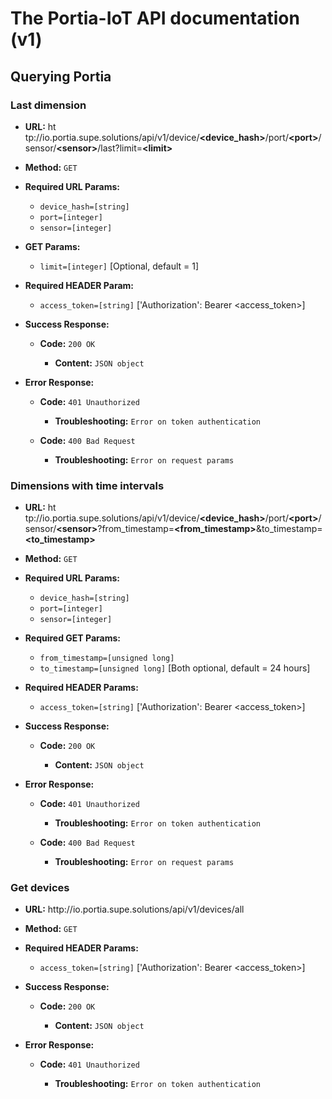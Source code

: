 The Portia-IoT API documentation (v1)
=====================================

## Querying Portia

### Last dimension

* **URL:** ht&#8203;tp://io.portia.supe.solutions/api/v1/device/**\<device_hash\>**/port/**\<port\>**/sensor/**\<sensor\>**/last?limit=**\<limit\>**

* **Method:** `GET`

* **Required URL Params:**
  * `device_hash=[string]`
  * `port=[integer]`
  * `sensor=[integer]`

* **GET Params:**
  * `limit=[integer]` [Optional, default = 1]

* **Required HEADER Param:**
  * `access_token=[string]` ['Authorization': Bearer \<access_token\>]

* **Success Response:**

  * **Code:** `200 OK`

    * **Content:** `JSON object`

* **Error Response:**

  * **Code:** `401 Unauthorized`

    * **Troubleshooting:** `Error on token authentication`

  * **Code:** `400 Bad Request`

    * **Troubleshooting:** `Error on request params`
<!--
* **Sample Call:**

  * **Javascript:**
    ```javascript
      // Access token to be sent for authentication
      let accessToken = "F894wrfDf344D-Q44fwr";

      // Ajax post request
      $.ajax({

        url: "http://io.portia.supe.solutions/api/v1/device/Bk4TFr2simTbj8vt3hww/port/1/sensor/1/last",
        type: "GET",
        dataType: "json",
        
        beforeSend: function(xhr) {
          xhr.setRequestHeader("Authorization", "Bearer " + accessToken);
        },

        success: function(response) {
          console.log(response);
        }

      });
    ```

    * **Return:** `[{"server_timestamp":1508434103038,"package_local_timestamp":1508434101,"package_device_hash":"Bk4TsimTbj8vt3hww","dimension_port_id":1,"dimension_sensor_id":1,"dimension_code":1,"dimension_value":24.7,"dimension_unity_code":1,"dimension_thing_code":1}]`

  * **Python:**
    ```python
      # Library for HTTP requests
      import requests

      # Sets URL
      url = "http://io.portia.supe.solutions/api/v1/device/Bk4TFr2simTbj8vt3hww/port/1/sensor/1/last"
      accessToken = "F894wrfDf344D-Q44fwr"

      # POST with JSON 
      response = requests.get(url, headers={"Authorization", "Bearer " + accessToken})

      # Response
      response.text
    ```

    * **Return:** `[{"server_timestamp":1508434103038,"package_local_timestamp":1508434101,"package_device_hash":"Bk4TsimTbj8vt3hww","dimension_port_id":1,"dimension_sensor_id":1,"dimension_code":1,"dimension_value":24.7,"dimension_unity_code":1,"dimension_thing_code":1}]`

  * **Java:**
    ```java
      StringBuilder result = new StringBuilder();

      URL url = new URL("http://io.portia.supe.solutions/api/v1/device/Bk4TsimTbj8vt3hww/port/1/sensor/1/dimension/1/last");

      HttpURLConnection conn = (HttpURLConnection) url.openConnection();
      conn.setRequestMethod("GET");

      BufferedReader rd = new BufferedReader(new InputStreamReader(conn.getInputStream()));

      String line;
      while ((line = rd.readLine()) != null) {
        result.append(line);
      }

      rd.close();

      return result.toString();
    ```

    * **Return:** `[{"server_timestamp":1508271656566,"package_local_timestamp":1508271655,"package_type_code":1,"package_username":"agrosensor","package_device_hash":"Bk4TsimTbj8vt3hww","dimension_port_id":2,"dimension_sensor_id":1,"dimension_code":1,"dimension_value":23.2,"dimension_value_string":null,"dimension_unity_code":1,"dimension_thing_code":1,"dimension_thing_local_id":-1}]`
-->

### Dimensions with time intervals

* **URL:** ht&#8203;tp://io.portia.supe.solutions/api/v1/device/**\<device_hash\>**/port/**\<port\>**/sensor/**\<sensor\>**?from_timestamp=**\<from_timestamp\>**&to_timestamp=**\<to_timestamp\>**

* **Method:** `GET`

* **Required URL Params:**
  * `device_hash=[string]`
  * `port=[integer]`
  * `sensor=[integer]`

* **Required GET Params:**
  * `from_timestamp=[unsigned long]`
  * `to_timestamp=[unsigned long]` [Both optional, default = 24 hours]

* **Required HEADER Params:**
  * `access_token=[string]` ['Authorization': Bearer \<access_token\>]

* **Success Response:**

  * **Code:** `200 OK`

    * **Content:** `JSON object`

* **Error Response:**

  * **Code:** `401 Unauthorized`

    * **Troubleshooting:** `Error on token authentication`

  * **Code:** `400 Bad Request`

    * **Troubleshooting:** `Error on request params`
<!--
* **Sample Call:**

  * **Javascript:**
    ```javascript
      // Access token to be sent for authentication
      let accessToken = "F894wrfDf344D-Q44fwr";

      // Setting the intervals for the last hour
      let toTimestamp = Date.now();
      let fromTimestamp = toTimestamp - hour;

      // Sets URL
      let url = "http://io.portia.supe.solutions/api/v1/device/Bk4TsimTbj8vt3hww/port/1/sensor/1?from_timestamp=" + fromTimestamp + "&?to_timestamp=" + toTimestamp;

      // Ajax post request
      $.ajax({

        url: url,
        type: "GET",
        dataType: "json",
        
        beforeSend: function(xhr) {
          xhr.setRequestHeader("Authorization", "Bearer " + accessToken);
        },

        success: function(response) {
          console.log(response);
        }

      });
    ```

    * **Return:** `[{"server_timestamp":1508434283522,"package_local_timestamp":1508434282000,"package_device_hash":"Bk4TsimTbj8vt3hww","dimension_port_id":1,"dimension_sensor_id":1,"dimension_code":1,"dimension_value":24.7,"dimension_unity_code":1,"dimension_thing_code":1},{"server_timestamp":1508434223402,"package_local_timestamp":1508434222000,"package_device_hash":"Bk4TsimTbj8vt3hww","dimension_port_id":1,"dimension_sensor_id":1,"dimension_code":1,"dimension_value":24.7,"dimension_unity_code":1,"dimension_thing_code":1},{"server_timestamp":1508434163294,"package_local_timestamp":1508434162000,"package_device_hash":"Bk4TsimTbj8vt3hww","dimension_port_id":1,"dimension_sensor_id":1,"dimension_code":1,"dimension_value":24.7,"dimension_unity_code":1,"dimension_thing_code":1},{"server_timestamp":1508434103038,"package_local_timestamp":1508434101000,"package_device_hash":"Bk4TsimTbj8vt3hww","dimension_port_id":1,"dimension_sensor_id":1,"dimension_code":1,"dimension_value":24.7,"dimension_unity_code":1,"dimension_thing_code":1},{"server_timestamp":1508434042957,"package_local_timestamp":1508434041000,"package_device_hash":"Bk4TsimTbj8vt3hww","dimension_port_id":1,"dimension_sensor_id":1,"dimension_code":1,"dimension_value":24.7,"dimension_unity_code":1,"dimension_thing_code":1}]`

  * **Python:**
    ```python
      # Library for HTTP requests
      import requests

      # Setting the intervals for the last hour
      toTimestamp = 1508330591;
      fromTimestamp = 1508330591;

      # Sets URL
      url = "http://io.portia.supe.solutions/api/v1/device/Bk4TsimTbj8vt3hww/port/1/sensor/1?from_timestamp=" + fromTimestamp + "&?to_timestamp=" + toTimestamp;
      accessToken = "F894wrfDf344D-Q44fwr"

      # POST with JSON 
      response = requests.get(url, headers={"Authorization", "Bearer " + accessToken})

      # Response
      response.text
    ```

    * **Return:** `[{"server_timestamp":1508434283522,"package_local_timestamp":1508434282000,"package_device_hash":"Bk4TsimTbj8vt3hww","dimension_port_id":1,"dimension_sensor_id":1,"dimension_code":1,"dimension_value":24.7,"dimension_unity_code":1,"dimension_thing_code":1},{"server_timestamp":1508434223402,"package_local_timestamp":1508434222000,"package_device_hash":"Bk4TsimTbj8vt3hww","dimension_port_id":1,"dimension_sensor_id":1,"dimension_code":1,"dimension_value":24.7,"dimension_unity_code":1,"dimension_thing_code":1}]`

  * **Java:**
    ```java
      StringBuilder result = new StringBuilder();

      URL url = new URL("http://io.portia.supe.solutions/api/v1/device/Bk4TsimTbj8vt3hww/port/1/sensor/1/dimension/1/from/1508330521/to/1508330591");

      HttpURLConnection conn = (HttpURLConnection) url.openConnection();
      conn.setRequestMethod("GET");

      BufferedReader rd = new BufferedReader(new InputStreamReader(conn.getInputStream()));

      String line;
      while ((line = rd.readLine()) != null) {
        result.append(line);
      }

      rd.close();

      return result.toString();
    ```

    * **Return:** `[{"server_timestamp":1508271656566,"package_local_timestamp":1508271655,"package_type_code":1,"package_username":"agrosensor","package_device_hash":"Bk4TsimTbj8vt3hww","dimension_port_id":2,"dimension_sensor_id":1,"dimension_code":1,"dimension_value":23.2,"dimension_value_string":null,"dimension_unity_code":1,"dimension_thing_code":1,"dimension_thing_local_id":-1}, {"server_timestamp":1508271656566,"package_local_timestamp":1508271655,"package_type_code":1,"package_username":"agrosensor","package_device_hash":"Bk4TsimTbj8vt3hww","dimension_port_id":2,"dimension_sensor_id":1,"dimension_code":1,"dimension_value":23.2,"dimension_value_string":null,"dimension_unity_code":1,"dimension_thing_code":1,"dimension_thing_local_id":-1}]`
-->

### Get devices

* **URL:** ht&#8203;tp://io.portia.supe.solutions/api/v1/devices/all

* **Method:** `GET`

* **Required HEADER Params:**
  * `access_token=[string]` ['Authorization': Bearer \<access_token\>]

* **Success Response:**

  * **Code:** `200 OK`

    * **Content:** `JSON object`

* **Error Response:**

  * **Code:** `401 Unauthorized`

    * **Troubleshooting:** `Error on token authentication`
<!--
* **Sample Call:**

  * **Javascript:**
    ```javascript
      // Access token to be sent for authentication
      let accessToken = "F894wrfDf344D-Q44fwr";

      // Ajax post request
      $.ajax({

        url: "http://io.portia.supe.solutions/api/v1/devices/all",
        type: "GET",
        dataType: "json",
        
        beforeSend: function(xhr) {
          xhr.setRequestHeader("Authorization", "Bearer " + accessToken);
        },

        success: function(response) {
          console.log(response);
        }

      });
    ```
    * **Return:** `["WR3432-24D22waew4", "R3wrwq32-24FwaeR4", "d3wrwq32r24Fwa566", "4333Arwq3wfw24Fwa"]`

  * **Python:**
    ```python
      # Library for HTTP requests
      import requests

      # Sets URL
      url = "http://io.portia.supe.solutions/api/v1/devices/all"
      accessToken = "F894wrfDf344D-Q44fwr"

      # POST with JSON 
      response = requests.get(url, headers={"Authorization", "Bearer " + accessToken})

      # Response
      response.text
    ```
    * **Return:** `["WR3432-24D22waew4", "R3wrwq32-24FwaeR4", "d3wrwq32r24Fwa566", "4333Arwq3wfw24Fwa"]`

  * **Java:**
    ```java
      StringBuilder result = new StringBuilder();

      URL url = new URL("http://io.portia.supe.solutions/api/v1/devices/all");

      HttpURLConnection conn = (HttpURLConnection) url.openConnection();
      conn.setRequestMethod("GET");

      BufferedReader rd = new BufferedReader(new InputStreamReader(conn.getInputStream()));

      String line;
      while ((line = rd.readLine()) != null) {
        result.append(line);
      }

      rd.close();

      return result.toString();
    ```
    * **Return:** `["WR3432-24D22waew4", "R3wrwq32-24FwaeR4", "d3wrwq32r24Fwa566", "4333Arwq3wfw24Fwa"]`
-->
<!-- ### List users devices/paths

* **URL:**  `http://io.portia.supe.solutions/api/v1/user/<username>/devices`

* **Method:**  `GET`

*  **Required POST Params:**

 * `text=[string]`
 * `similarity=[float]` [between 0 and 1]
 * `ontology=[ontologyID]` [see ontology IDs]
   

* **Success Response:**

  * **Code:** 200 <br />
  * **Content:** JSON object <br />

* **Error Responses:**

  * **Code:** `415 Unsupported Media Type` <br />
  * **Troubleshooting:** Check parameters


  * **Code:**  `404 NOT FOUND`  <br />
  * **Troubleshooting:**  Ontology ID not found

  * **Sample Call:**

  * **Code:** 
    ```javascript
      $.ajax({
        url: "http://ontomatch.lis.ic.unicamp.br/api/rest/resource",
        dataType: "json",
        type : "POST",
        data: { text: "chest pain", similariy: 0.8, ontology:"hfo" },
        success : function(r) {
          console.log(r);
        }
      });
    ```

    * **Return:**  `{"uri":"http://bmi.utah.edu/ontologies/hfontology/C0008031","label":"Chest Pain","similarity":1.0}`

### Based on a given similarity threshold (/api/rest/resources)


* **URL:**    `/api/rest/resource`

* **Method:**  `POST`
  
*  **Required POST Params:**

   * `text=[string]`
   * `n=[float]` [the service will return the **n** most similar entities]
   * `ontology=[ontologyID]` [see ontology IDs]
     

* **Success Response:**

  * **Code:** 200 <br />
  * **Content:** JSON array <br />

 
* **Error Responses:**

  * **Code:** `415 Unsupported Media Type` <br />
    **Troubleshooting:** Check parameters


  * **Code:**  `404 NOT FOUND`  <br />
    **Troubleshooting:**  Ontology ID not found

* **Sample Call:**
  
    * **Code:** 
  ```javascript
    $.ajax({
      url: "http://ontomatch.lis.ic.unicamp.br/api/rest/resources",
      dataType: "json",
      type : "POST",
      data: { text: "chest pain", n: 5, ontology:"hfo" },
      success : function(r) {
        console.log(r);
      }
    });
  ```

    * **Return:**  

    ```json
    [
    {"uri":"http://bmi.utah.edu/ontologies/hfontology/C0008031","label":"Chest Pain","similarity":1.0},
    {"uri":"http://bmi.utah.edu/ontologies/hfontology/C0030193","label":"Pain","similarity":0.7071067690849304},
    {"uri":"http://bmi.utah.edu/ontologies/hfontology/C0000737","label":"Abdominal Pain","similarity":0.5}
    ]
    ``` 
-->
